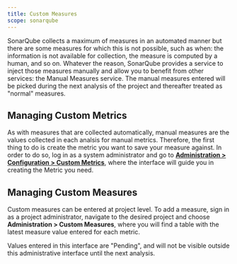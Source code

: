 ```yaml
---
title: Custom Measures
scope: sonarqube
---
```


SonarQube collects a maximum of measures in an automated manner but there are some measures for which this is not possible, such as when: the information is not available for collection, the measure is computed by a human, and so on. Whatever the reason, SonarQube provides a service to inject those measures manually and allow you to benefit from other services: the Manual Measures service. The manual measures entered will be picked during the next analysis of the project and thereafter treated as "normal" measures.

## Managing Custom Metrics
As with measures that are collected automatically, manual measures are the values collected in each analsis for manual metrics. Therefore, the first thing to do is create the metric you want to save your measure against. In order to do so, log in as a system administrator and go to **[Administration > Configuration > Custom Metrics](/#sonarqube-admin#/admin/custom_metrics)**, where the interface will guide you in creating the Metric you need. 

## Managing Custom Measures
Custom measures can be entered at project level. To add a measure, sign in as a project administrator, navigate to the desired project and choose **Administration > Custom Measures**, where you will find a table with the latest measure value entered for each metric. 

Values entered in this interface are "Pending", and will not be visible outside this administrative interface until the next analysis. 

